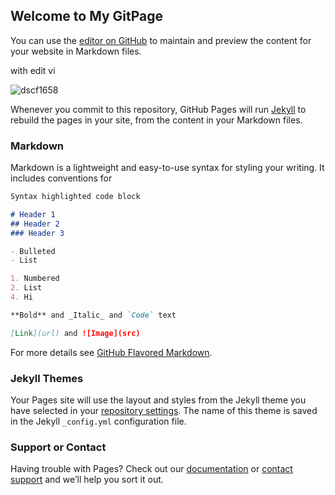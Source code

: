 ## Welcome to My GitPage

You can use the [editor on GitHub](https://github.com/tristandhoward/tristandhoward.github.io/edit/master/README.md) to maintain and preview the content for your website in Markdown files.

with edit vi

![dscf1658](https://user-images.githubusercontent.com/38884038/39479721-15cfce72-4d34-11e8-8857-5b8ebf0be23d.JPG)
  
Whenever you commit to this repository, GitHub Pages will run [Jekyll](https://jekyllrb.com/) to rebuild the pages in your site, from the content in your Markdown files.

### Markdown

Markdown is a lightweight and easy-to-use syntax for styling your writing. It includes conventions for

```markdown
Syntax highlighted code block

# Header 1
## Header 2
### Header 3

- Bulleted
- List

1. Numbered
2. List
4. Hi

**Bold** and _Italic_ and `Code` text

[Link](url) and ![Image](src)
```

For more details see [GitHub Flavored Markdown](https://guides.github.com/features/mastering-markdown/).

### Jekyll Themes

Your Pages site will use the layout and styles from the Jekyll theme you have selected in your [repository settings](https://github.com/tristandhoward/tristandhoward.github.io/settings). The name of this theme is saved in the Jekyll `_config.yml` configuration file.

### Support or Contact

Having trouble with Pages? Check out our [documentation](https://help.github.com/categories/github-pages-basics/) or [contact support](https://github.com/contact) and we’ll help you sort it out.
